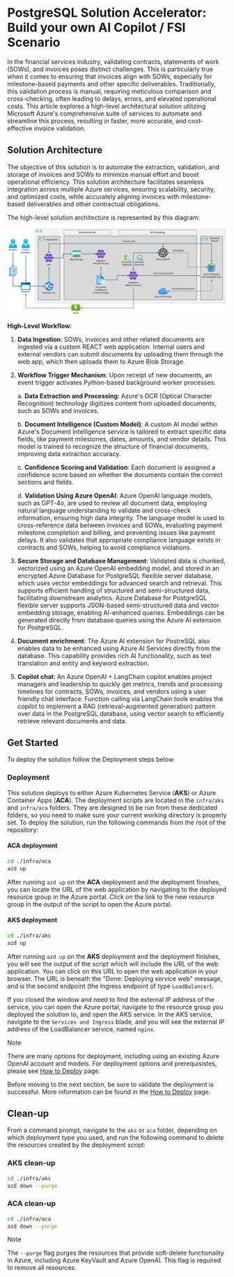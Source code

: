 # PostgreSQL Solution Accelerator: Build your own AI Copilot / FSI Scenario

In the financial services industry, validating contracts, statements of work (SOWs), and invoices poses distinct challenges. This is particularly true when it comes to ensuring that invoices align with SOWs, especially for milestone-based payments and other specific deliverables. Traditionally, this validation process is manual, requiring meticulous comparison and cross-checking, often leading to delays, errors, and elevated operational costs. This article explores a high-level architectural solution utilizing Microsoft Azure's comprehensive suite of services to automate and streamline this process, resulting in faster, more accurate, and cost-effective invoice validation.

## Solution Architecture

The objective of this solution is to automate the extraction, validation, and storage of invoices and SOWs to minimize manual effort and boost operational efficiency. This solution architecture facilitates seamless integration across multiple Azure services, ensuring scalability, security, and optimized costs, while accurately aligning invoices with milestone-based deliverables and other contractual obligations.

The high-level solution architecture is represented by this diagram:

![High-level architecture diagram for the solution](./docs/workshop/docs/img/solution-architecture-diagram.png)

**High-Level Workflow**:

1. **Data Ingestion**: SOWs, invoices and other related documents are ingested via a custom REACT web application. Internal users and external vendors can submit documents by uploading them through the web app, which then uploads them to Azure Blob Storage.

2. **Workflow Trigger Mechanism**: Upon receipt of new documents, an event trigger activates Python-based background worker processes:

   a. **Data Extraction and Processing**: Azure's OCR (Optical Character Recognition) technology digitizes content from uploaded documents, such as SOWs and invoices.

   b. **Document Intelligence (Custom Model)**: A custom AI model within Azure's Document Intelligence service is tailored to extract specific data fields, like payment milestones, dates, amounts, and vendor details. This model is trained to recognize the structure of financial documents, improving data extraction accuracy.

   c. **Confidence Scoring and Validation**: Each document is assigned a confidence score based on whether the documents contain the correct sections and fields.

   d. **Validation Using Azure OpenAI**: Azure OpenAI language models, such as GPT-4o, are used to review all document data, employing natural language understanding to validate and cross-check information, ensuring high data integrity. The language model is used to cross-reference data between invoices and SOWs, evaluating payment milestone completion and billing, and preventing issues like payment delays. It also validates that appropriate compliance language exists in contracts and SOWs, helping to avoid compliance violations.

3. **Secure Storage and Database Management**: Validated data is chunked, vectorized using an Azure OpenAI embedding model, and stored in an encrypted Azure Database for PostgreSQL flexible server database, which uses vector embeddings for advanced search and retrieval. This supports efficient handling of structured and semi-structured data, facilitating downstream analytics. Azure Database for PostgreSQL flexible server supports JSON-based semi-structured data and vector embedding storage, enabling AI-enhanced queries. Embeddings can be generated directly from database queries using the Azure AI extension for PostgreSQL.

4. **Document enrichment**: The Azure AI extension for PostreSQL also enables data to be enhanced using Azure AI Services directly from the database. This capability provides rich AI functionality, such as text translation and entity and keyword extraction.

5. **Copilot chat**: An Azure OpenAI + LangChain copilot enables project managers and leadership to quickly get metrics, trends and processing timelines for contracts, SOWs, invoices, and vendors using a user friendly chat interface. Function calling via LangChain tools enables the copilot to implement a RAG (retrieval-augmented generation) pattern over data in the PostgreSQL database, using vector search to efficiently retrieve relevant documents and data.

## Get Started

To deploy the solution follow the Deployment steps below.

### Deployment

This solution deploys to either Azure Kubernetes Service (**AKS**) or Azure Container Apps (**ACA**). The deployment scripts are located in the `infra/aks` and `infra/aca` folders. They are designed to be run from these dedicated folders, so you need to make sure your current working directory is properly set. To deploy the solution, run the following commands from the root of the repository:

#### ACA deployment

```bash
cd ./infra/aca
azd up
```

After running `azd up` on the **ACA** deployment and the deployment finishes, you can locate the URL of the web application by navigating to the deployed resource group in the Azure portal. Click on the link to the new resource group in the output of the script to open the Azure portal.

#### AKS deployment

```bash
cd ./infra/aks
azd up
```

After running `azd up` on the **AKS** deployment and the deployment finishes, you will see the output of the script which will include the URL of the web application. You can click on this URL to open the web application in your browser. The URL is beneath the "Done: Deploying service web" message, and is the second endpoint (the Ingress endpoint of type `LoadBalancer`).

If you closed the window and need to find the external IP address of the service, you can open the Azure portal, navigate to the resource group you deployed the solution to, and open the AKS service. In the AKS service, navigate to the `Services and Ingress` blade, and you will see the external IP address of the LoadBalancer service, named `nginx`.

> [!NOTE]
> There are many options for deployment, including using an existing Azure OpenAI account and models. For deployment options and prerequisistes, please see [How to Deploy](./docs/deployment.md) page.

Before moving to the next section, be sure to validate the deployment is successful. More information can be found in the [How to Deploy](./docs/deployment.md) page.

## Clean-up

From a command prompt, navigate to the `aks` or `aca` folder, depending on which deployment type you used, and run the following command to delete the resources created by the deployment script:

### AKS clean-up

```bash
cd ./infra/aks
azd down --purge
```

### ACA clean-up

```bash
cd ./infra/aca
azd down --purge
```

> [!NOTE]
> The `--purge` flag purges the resources that provide soft-delete functionality in Azure, including Azure KeyVault and Azure OpenAI. This flag is required to remove all resources.
